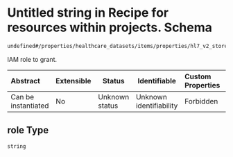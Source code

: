 # Untitled string in Recipe for resources within projects. Schema

```txt
undefined#/properties/healthcare_datasets/items/properties/hl7_v2_stores/items/properties/iam_members/items/properties/role
```

IAM role to grant.


| Abstract            | Extensible | Status         | Identifiable            | Custom Properties | Additional Properties | Access Restrictions | Defined In                                                                                                          |
| :------------------ | ---------- | -------------- | ----------------------- | :---------------- | --------------------- | ------------------- | ------------------------------------------------------------------------------------------------------------------- |
| Can be instantiated | No         | Unknown status | Unknown identifiability | Forbidden         | Allowed               | none                | [resources.schema.json\*](../../../../../../../../../../tmp/182028425/resources.schema.json "open original schema") |

## role Type

`string`
